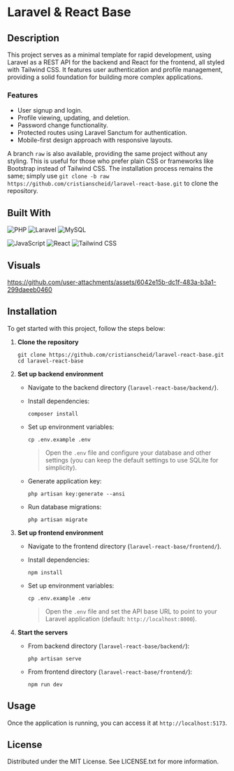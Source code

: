 # Laravel & React Base

## Description

This project serves as a minimal template for rapid development, using Laravel as a REST API for the backend and React for the frontend, all styled with Tailwind CSS. It features user authentication and profile management, providing a solid foundation for building more complex applications.

### Features

- User signup and login.
- Profile viewing, updating, and deletion.
- Password change functionality.
- Protected routes using Laravel Sanctum for authentication.
- Mobile-first design approach with responsive layouts.

A branch `raw` is also available, providing the same project without any styling. This is useful for those who prefer plain CSS or frameworks like Bootstrap instead of Tailwind CSS. The installation process remains the same; simply use `git clone -b raw https://github.com/cristianscheid/laravel-react-base.git` to clone the repository.

## Built With

![PHP][php-badge]
![Laravel][laravel-badge]
![MySQL][mysql-badge]

![JavaScript][javascript-badge]
![React][react-badge]
![Tailwind CSS][tailwindcss-badge]

## Visuals

https://github.com/user-attachments/assets/6042e15b-dc1f-483a-b3a1-299daeeb0460

## Installation

To get started with this project, follow the steps below:

1. **Clone the repository**

   ```
   git clone https://github.com/cristianscheid/laravel-react-base.git
   cd laravel-react-base
   ```

2. **Set up backend environment**

   - Navigate to the backend directory (`laravel-react-base/backend/`).
   - Install dependencies:

     ```
     composer install
     ```

   - Set up environment variables:

     ```
     cp .env.example .env
     ```

     > Open the `.env` file and configure your database and other settings (you can keep the default settings to use SQLite for simplicity).

   - Generate application key:

     ```
     php artisan key:generate --ansi
     ```

   - Run database migrations:

     ```
     php artisan migrate
     ```

3. **Set up frontend environment**

   - Navigate to the frontend directory (`laravel-react-base/frontend/`).
   - Install dependencies:

     ```
     npm install
     ```

   - Set up environment variables:

     ```
     cp .env.example .env
     ```

     > Open the `.env` file and set the API base URL to point to your Laravel application (default: `http://localhost:8000`).

4. **Start the servers**

   - From backend directory (`laravel-react-base/backend/`):

     ```
     php artisan serve
     ```

   - From frontend directory (`laravel-react-base/frontend/`):

     ```
     npm run dev
     ```

## Usage

Once the application is running, you can access it at `http://localhost:5173`.

## License

Distributed under the MIT License. See LICENSE.txt for more information.

<!-- Badges for 'Built With' section -->

[php-badge]: https://img.shields.io/badge/PHP-8.3-gray?style=for-the-badge&logo=php&logoColor=white
[laravel-badge]: https://img.shields.io/badge/Laravel-11.21-gray?style=for-the-badge&logo=laravel&logoColor=white
[mysql-badge]: https://img.shields.io/badge/MySQL-8.0-gray?style=for-the-badge&logo=mysql&logoColor=white
[javascript-badge]: https://img.shields.io/badge/JavaScript-ES6-gray?style=for-the-badge&logo=javascript&logoColor=white
[react-badge]: https://img.shields.io/badge/React-18.3-gray?style=for-the-badge&logo=react&logoColor=white
[tailwindcss-badge]: https://img.shields.io/badge/TailwindCSS-3.4-gray?style=for-the-badge&logo=tailwindcss&logoColor=white
